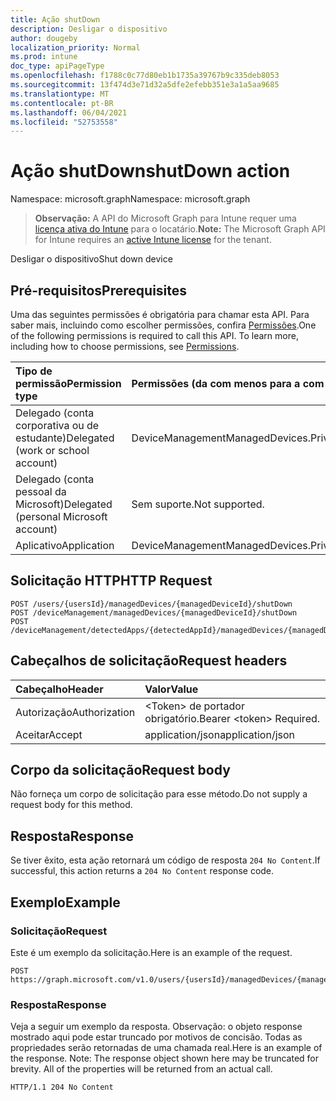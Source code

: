 ```yaml
---
title: Ação shutDown
description: Desligar o dispositivo
author: dougeby
localization_priority: Normal
ms.prod: intune
doc_type: apiPageType
ms.openlocfilehash: f1788c0c77d80eb1b1735a39767b9c335deb8053
ms.sourcegitcommit: 13f474d3e71d32a5dfe2efebb351e3a1a5aa9685
ms.translationtype: MT
ms.contentlocale: pt-BR
ms.lasthandoff: 06/04/2021
ms.locfileid: "52753558"
---
```

# <a name="shutdown-action"></a><span data-ttu-id="41d20-103">Ação shutDown</span><span class="sxs-lookup"><span data-stu-id="41d20-103">shutDown action</span></span>

<span data-ttu-id="41d20-104">Namespace: microsoft.graph</span><span class="sxs-lookup"><span data-stu-id="41d20-104">Namespace: microsoft.graph</span></span>

> <span data-ttu-id="41d20-105">**Observação:** A API do Microsoft Graph para Intune requer uma [licença ativa do Intune](https://go.microsoft.com/fwlink/?linkid=839381) para o locatário.</span><span class="sxs-lookup"><span data-stu-id="41d20-105">**Note:** The Microsoft Graph API for Intune requires an [active Intune license](https://go.microsoft.com/fwlink/?linkid=839381) for the tenant.</span></span>

<span data-ttu-id="41d20-106">Desligar o dispositivo</span><span class="sxs-lookup"><span data-stu-id="41d20-106">Shut down device</span></span>

## <a name="prerequisites"></a><span data-ttu-id="41d20-107">Pré-requisitos</span><span class="sxs-lookup"><span data-stu-id="41d20-107">Prerequisites</span></span>
<span data-ttu-id="41d20-p101">Uma das seguintes permissões é obrigatória para chamar esta API. Para saber mais, incluindo como escolher permissões, confira [Permissões](/graph/permissions-reference).</span><span class="sxs-lookup"><span data-stu-id="41d20-p101">One of the following permissions is required to call this API. To learn more, including how to choose permissions, see [Permissions](/graph/permissions-reference).</span></span>

|<span data-ttu-id="41d20-110">Tipo de permissão</span><span class="sxs-lookup"><span data-stu-id="41d20-110">Permission type</span></span>|<span data-ttu-id="41d20-111">Permissões (da com menos para a com mais privilégios)</span><span class="sxs-lookup"><span data-stu-id="41d20-111">Permissions (from least to most privileged)</span></span>|
|:---|:---|
|<span data-ttu-id="41d20-112">Delegado (conta corporativa ou de estudante)</span><span class="sxs-lookup"><span data-stu-id="41d20-112">Delegated (work or school account)</span></span>|<span data-ttu-id="41d20-113">DeviceManagementManagedDevices.PriviligedOperation.All</span><span class="sxs-lookup"><span data-stu-id="41d20-113">DeviceManagementManagedDevices.PriviligedOperation.All</span></span>|
|<span data-ttu-id="41d20-114">Delegado (conta pessoal da Microsoft)</span><span class="sxs-lookup"><span data-stu-id="41d20-114">Delegated (personal Microsoft account)</span></span>|<span data-ttu-id="41d20-115">Sem suporte.</span><span class="sxs-lookup"><span data-stu-id="41d20-115">Not supported.</span></span>|
|<span data-ttu-id="41d20-116">Aplicativo</span><span class="sxs-lookup"><span data-stu-id="41d20-116">Application</span></span>|<span data-ttu-id="41d20-117">DeviceManagementManagedDevices.PriviligedOperation.All</span><span class="sxs-lookup"><span data-stu-id="41d20-117">DeviceManagementManagedDevices.PriviligedOperation.All</span></span>|

## <a name="http-request"></a><span data-ttu-id="41d20-118">Solicitação HTTP</span><span class="sxs-lookup"><span data-stu-id="41d20-118">HTTP Request</span></span>
<!-- {
  "blockType": "ignored"
}
-->
``` http
POST /users/{usersId}/managedDevices/{managedDeviceId}/shutDown
POST /deviceManagement/managedDevices/{managedDeviceId}/shutDown
POST /deviceManagement/detectedApps/{detectedAppId}/managedDevices/{managedDeviceId}/shutDown
```

## <a name="request-headers"></a><span data-ttu-id="41d20-119">Cabeçalhos de solicitação</span><span class="sxs-lookup"><span data-stu-id="41d20-119">Request headers</span></span>
|<span data-ttu-id="41d20-120">Cabeçalho</span><span class="sxs-lookup"><span data-stu-id="41d20-120">Header</span></span>|<span data-ttu-id="41d20-121">Valor</span><span class="sxs-lookup"><span data-stu-id="41d20-121">Value</span></span>|
|:---|:---|
|<span data-ttu-id="41d20-122">Autorização</span><span class="sxs-lookup"><span data-stu-id="41d20-122">Authorization</span></span>|<span data-ttu-id="41d20-123">&lt;Token&gt; de portador obrigatório.</span><span class="sxs-lookup"><span data-stu-id="41d20-123">Bearer &lt;token&gt; Required.</span></span>|
|<span data-ttu-id="41d20-124">Aceitar</span><span class="sxs-lookup"><span data-stu-id="41d20-124">Accept</span></span>|<span data-ttu-id="41d20-125">application/json</span><span class="sxs-lookup"><span data-stu-id="41d20-125">application/json</span></span>|

## <a name="request-body"></a><span data-ttu-id="41d20-126">Corpo da solicitação</span><span class="sxs-lookup"><span data-stu-id="41d20-126">Request body</span></span>
<span data-ttu-id="41d20-127">Não forneça um corpo de solicitação para esse método.</span><span class="sxs-lookup"><span data-stu-id="41d20-127">Do not supply a request body for this method.</span></span>

## <a name="response"></a><span data-ttu-id="41d20-128">Resposta</span><span class="sxs-lookup"><span data-stu-id="41d20-128">Response</span></span>
<span data-ttu-id="41d20-129">Se tiver êxito, esta ação retornará um código de resposta `204 No Content`.</span><span class="sxs-lookup"><span data-stu-id="41d20-129">If successful, this action returns a `204 No Content` response code.</span></span>

## <a name="example"></a><span data-ttu-id="41d20-130">Exemplo</span><span class="sxs-lookup"><span data-stu-id="41d20-130">Example</span></span>

### <a name="request"></a><span data-ttu-id="41d20-131">Solicitação</span><span class="sxs-lookup"><span data-stu-id="41d20-131">Request</span></span>
<span data-ttu-id="41d20-132">Este é um exemplo da solicitação.</span><span class="sxs-lookup"><span data-stu-id="41d20-132">Here is an example of the request.</span></span>
``` http
POST https://graph.microsoft.com/v1.0/users/{usersId}/managedDevices/{managedDeviceId}/shutDown
```

### <a name="response"></a><span data-ttu-id="41d20-133">Resposta</span><span class="sxs-lookup"><span data-stu-id="41d20-133">Response</span></span>
<span data-ttu-id="41d20-p102">Veja a seguir um exemplo da resposta. Observação: o objeto response mostrado aqui pode estar truncado por motivos de concisão. Todas as propriedades serão retornadas de uma chamada real.</span><span class="sxs-lookup"><span data-stu-id="41d20-p102">Here is an example of the response. Note: The response object shown here may be truncated for brevity. All of the properties will be returned from an actual call.</span></span>
``` http
HTTP/1.1 204 No Content
```




